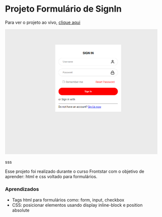 # Projeto Formulário de SignIn

Para ver o projeto ao vivo, [clique aqui](https://calegarielton.github.io/signinform/)

![Projeto Preview](https://github.com/calegarielton/signinform/blob/master/assets/Screenshot.png?raw=true)

sss

Esse projeto foi realizado durante o curso Frontstar com o objetivo de aprender: html e css voltado para formulários.

### Aprendizados
- Tags html para formulários como: form, input, checkbox
- CSS: posicionar elementos usando display inline-block e position absolute
